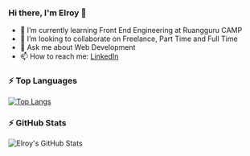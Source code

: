 ### Hi there, I'm Elroy 👋

- 🌱 I’m currently learning Front End Engineering at Ruangguru CAMP
- 👯 I’m looking to collaborate on Freelance, Part Time and Full Time
- 💬 Ask me about Web Development
- 📫 How to reach me: [LinkedIn](https://www.linkedin.com/in/elroypedrokameo/)



### :zap: Top Languages
[![Top Langs](https://github-readme-stats.vercel.app/api/top-langs/?username=elroypedrokameo&layout=compact)](https://github.com/elroypedrokameo/github-readme-stats)



### :zap: GitHub Stats

  <img align="left" alt="Elroy's GitHub Stats" src="https://github-readme-stats.vercel.app/api?username=elroypedrokameo&show_icons=true&theme=radical" />
  

